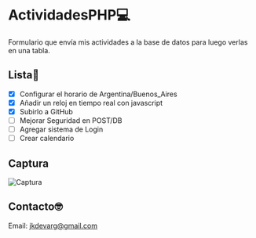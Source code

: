 # ActividadesPHP💻
Formulario que envía mis actividades a la base de datos para luego verlas en una tabla.

## Lista🚀


- [x] Configurar el horario de Argentina/Buenos_Aires
- [x] Añadir un reloj en tiempo real con javascript
- [x] Subirlo a GitHub
- [ ] Mejorar Seguridad en POST/DB
- [ ] Agregar sistema de Login
- [ ] Crear calendario

## Captura
![Captura](https://prnt.sc/vzs4cc) 

## Contacto🤓
Email: jkdevarg@gmail.com
